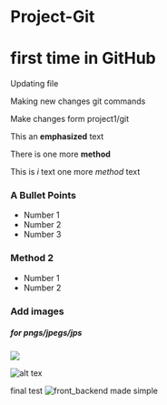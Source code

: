 # Project-Git

# first time in GitHub

Updating file

Making new changes git commands

Make changes form project1/git


This an **emphasized** text

There is  one more __method__


This is _i_ text
one more  *method* text


### A Bullet Points

* Number 1
* Number 2
* Number 3

### Method 2 

- Number 1
- Number 2

### Add images
##### for pngs/jpegs/jps

<img src = "https://sbr-technologies.com/wp-content/uploads/2020/07/cloud-engineering.jpg">

![alt tex](https://sbr-technologies.com/wp-content/uploads/2020/07/cloud-engineering.jpg)

final test
![front_backend made simple](https://github.com/user-attachments/assets/2d33afe9-89ff-4900-8325-d4ffc17965e3)
